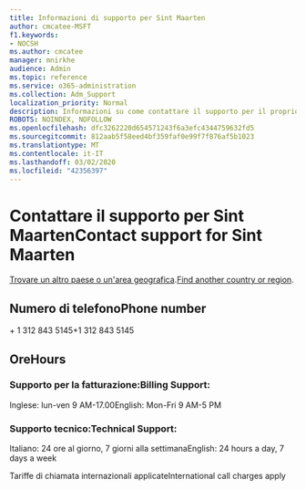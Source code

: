 ```yaml
---
title: Informazioni di supporto per Sint Maarten
author: cmcatee-MSFT
f1.keywords:
- NOCSH
ms.author: cmcatee
manager: mnirkhe
audience: Admin
ms.topic: reference
ms.service: o365-administration
ms.collection: Adm_Support
localization_priority: Normal
description: Informazioni su come contattare il supporto per il proprio paese o area geografica.
ROBOTS: NOINDEX, NOFOLLOW
ms.openlocfilehash: dfc3262220d654571243f6a3efc4344759632fd5
ms.sourcegitcommit: 812aab5f58eed4bf359faf0e99f7f876af5b1023
ms.translationtype: MT
ms.contentlocale: it-IT
ms.lasthandoff: 03/02/2020
ms.locfileid: "42356397"
---
```

# <a name="contact-support-for-sint-maarten"></a><span data-ttu-id="b2df7-103">Contattare il supporto per Sint Maarten</span><span class="sxs-lookup"><span data-stu-id="b2df7-103">Contact support for Sint Maarten</span></span>

<span data-ttu-id="b2df7-104">[Trovare un altro paese o un'area geografica](../contact-support-for-business-products.md).</span><span class="sxs-lookup"><span data-stu-id="b2df7-104">[Find another country or region](../contact-support-for-business-products.md).</span></span>

## <a name="phone-number"></a><span data-ttu-id="b2df7-105">Numero di telefono</span><span class="sxs-lookup"><span data-stu-id="b2df7-105">Phone number</span></span>
<span data-ttu-id="b2df7-106">+ 1 312 843 5145</span><span class="sxs-lookup"><span data-stu-id="b2df7-106">+1 312 843 5145</span></span>

## <a name="hours"></a><span data-ttu-id="b2df7-107">Ore</span><span class="sxs-lookup"><span data-stu-id="b2df7-107">Hours</span></span>
### <a name="billing-support"></a><span data-ttu-id="b2df7-108">Supporto per la fatturazione:</span><span class="sxs-lookup"><span data-stu-id="b2df7-108">Billing Support:</span></span>

<span data-ttu-id="b2df7-109">Inglese: lun-ven 9 AM-17.00</span><span class="sxs-lookup"><span data-stu-id="b2df7-109">English: Mon-Fri 9 AM-5 PM</span></span>

### <a name="technical-support"></a><span data-ttu-id="b2df7-110">Supporto tecnico:</span><span class="sxs-lookup"><span data-stu-id="b2df7-110">Technical Support:</span></span>

<span data-ttu-id="b2df7-111">Italiano: 24 ore al giorno, 7 giorni alla settimana</span><span class="sxs-lookup"><span data-stu-id="b2df7-111">English: 24 hours a day, 7 days a week</span></span>

<span data-ttu-id="b2df7-112">Tariffe di chiamata internazionali applicate</span><span class="sxs-lookup"><span data-stu-id="b2df7-112">International call charges apply</span></span>
